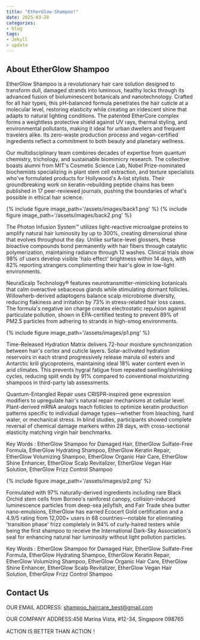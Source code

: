 ```yaml
---
title: "EtherGlow Shampoo!"
date: 2025-03-28
categories:
- blog
tags:
- Jekyll
- update
---
```


## About EtherGlow Shampoo

EtherGlow Shampoo is a revolutionary hair care solution designed to transform dull, damaged strands into luminous, healthy locks through its advanced fusion of bioluminescent botanicals and nanotechnology. Crafted for all hair types, this pH-balanced formula penetrates the hair cuticle at a molecular level, restoring elasticity while creating an iridescent shine that adapts to natural lighting conditions. The patented EtherCore complex forms a weightless protective shield against UV rays, thermal styling, and environmental pollutants, making it ideal for urban dwellers and frequent travelers alike. Its zero-waste production process and vegan-certified ingredients reflect a commitment to both beauty and planetary wellness.

Our multidisciplinary team combines decades of expertise from quantum chemistry, trichology, and sustainable biomimicry research. The collective boasts alumni from MIT's Cosmetic Science Lab, Nobel Prize-nominated biochemists specializing in plant stem cell extraction, and texture specialists who've formulated products for Hollywood's A-list stylists. Their groundbreaking work on keratin-rebuilding peptide chains has been published in 17 peer-reviewed journals, pushing the boundaries of what's possible in ethical hair science.

{% include figure image_path='/assets/images/back1.png' %}
{% include figure image_path='/assets/images/back2.png' %}

The Photon Infusion System™ utilizes light-reactive microalgae proteins to amplify natural hair luminosity by up to 300%, creating dimensional shine that evolves throughout the day. Unlike surface-level glossers, these bioactive compounds bond permanently with hair fibers through catalytic polymerization, maintaining radiance through 12 washes. Clinical trials show 98% of users develop visible 'halo effect' brightness within 14 days, with 82% reporting strangers complimenting their hair's glow in low-light environments.

NeuraScalp Technology® features neurotransmitter-mimicking botanicals that calm overactive sebaceous glands while stimulating dormant follicles. Willowherb-derived adaptogens balance scalp microbiome diversity, reducing flakiness and irritation by 73% in stress-related hair loss cases. The formula's negative ion charge creates electrostatic repulsion against particulate pollution, shown in EPA-certified testing to prevent 89% of PM2.5 particles from adhering to strands in high-smog environments.

{% include figure image_path='/assets/images/p1.png' %}

Time-Released Hydration Matrix delivers 72-hour moisture synchronization between hair's cortex and cuticle layers. Solar-activated hydration reservoirs in each strand progressively release marula oil esters and Antarctic krill glycoproteins, maintaining ideal 18% water content even in arid climates. This prevents hygral fatigue from repeated swelling/shrinking cycles, reducing split ends by 91% compared to conventional moisturizing shampoos in third-party lab assessments.

Quantum-Entangled Repair uses CRISPR-inspired gene expression modifiers to upregulate hair's natural repair mechanisms at cellular level. Plant-derived mRNA analogs teach follicles to optimize keratin production patterns specific to individual damage types—whether from bleaching, hard water, or mechanical stress. In blind studies, participants showed complete reversal of chemical damage markers within 28 days, with cross-sectional elasticity matching virgin hair benchmarks.

Key Words : EtherGlow Shampoo for Damaged Hair, EtherGlow Sulfate-Free Formula, EtherGlow Hydrating Shampoo, EtherGlow Keratin Repair, EtherGlow Volumizing Shampoo, EtherGlow Organic Hair Care, EtherGlow Shine Enhancer, EtherGlow Scalp Revitalizer, EtherGlow Vegan Hair Solution, EtherGlow Frizz Control Shampoo

{% include figure image_path='/assets/images/p2.png' %}

Formulated with 97% naturally-derived ingredients including rare Black Orchid stem cells from Borneo's rainforest canopy, collision-induced luminescence particles from deep-sea jellyfish, and Fair Trade shea butter nano-emulsions, EtherGlow has earned Ecocert Gold certification and a 4.9/5 rating from 12,000+ users in 68 countries—notable for eliminating 'transition phase' frizz completely in 94% of curly-haired testers while being the first shampoo to receive the International Dark-Sky Association's seal for enhancing natural hair luminosity without light pollution particles.

Key Words : EtherGlow Shampoo for Damaged Hair, EtherGlow Sulfate-Free Formula, EtherGlow Hydrating Shampoo, EtherGlow Keratin Repair, EtherGlow Volumizing Shampoo, EtherGlow Organic Hair Care, EtherGlow Shine Enhancer, EtherGlow Scalp Revitalizer, EtherGlow Vegan Hair Solution, EtherGlow Frizz Control Shampoo

## Contact Us

OUR EMAIL ADDRESS: shampoo_haircare_best@gmail.com

OUR COMPANY ADDRESS:456 Marina Vista, #12-34, Singapore 098765

ACTION IS BETTER THAN ACTION！
